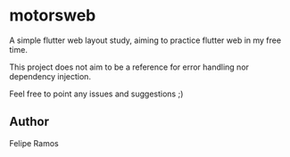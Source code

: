 # motorsweb
A simple flutter web layout study, aiming to practice flutter web in my free time.

This project does not aim to be a reference for error handling nor dependency injection.

Feel free to point any issues and suggestions ;)

## Author
Felipe Ramos

